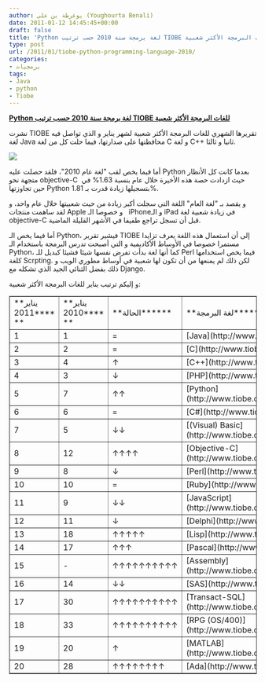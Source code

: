 ```yaml
---
author: يوغرطة بن علي (Youghourta Benali)
date: 2011-01-12 14:45:45+00:00
draft: false
title: 'Python لغة برمجة سنة 2010 حسب ترتيب TIOBE للغات البرمجة الأكثر شعبية '
type: post
url: /2011/01/tiobe-python-programming-language-2010/
categories:
- برمجيات
tags:
- Java
- python
- Tiobe
---
```


**[Python لغة برمجة سنة 2010 حسب ترتيب TIOBE للغات البرمجة الأكثر شعبية](https://www.it-scoop.com/2011/01/tiobe-python-programming-language-2010)**


نشرت TIOBE تقريرها الشهري للغات البرمجة الأكثر شعبية لشهر يناير و الذي تواصل فيه لغة Java محافظتها على صدارتها، فيما حلت كل من لغة C و لغة C++ ثانيا و ثالثا.


[![](http://www.tiobe.com/content/paperinfo/tpci/images/tpci_trends.png)
](https://www.it-scoop.com/2011/01/tiobe-python-programming-language-2010)


أما فيما يخص لقب "لغة عام 2010"، فلقد حصلت عليه Python بعدما كانت كل الأنظار متجهة نحو objective-C  حيث ازدادت حصة هذه الأخيرة خلال عام بنسبة 1.63% في حين تجاوزتها Python بتسجيلها زيادة قدرت بـ 1.81%.

و يقصد بـ "لغة العام" اللغة التي سجلت أكبر زيادة من حيث شعبيتها خلال عام واحد، و لقد ساهمت منتجات Apple و خصوصا الـ   iPhoneو الـ iPad في زيادة شعبية لغة objective-C قبل أن تسجل تراجع طفيفا في الأشهر القليلة الماضية.

أما فيما يخص الـ Python، فيشير تقرير TIOBE إلى أن استعمال هذه اللغة يعرف تزايدا مستمرا خصوصا في الأوساط الأكاديمية و التي أصبحت تدرس البرمجة باستخدام الـ Python، كما أنها لغة بدأت تفرض نفسها شيئا فشيئا كبديل للـ Perl فيما يخص استخدامها كلغة Scrpting. لكن ذلك لم يمنعها من أن تكون لها شعبية في أوساط مطوري الويب و ذلك بفضل الثنائي الجيد الذي تشكله مع Django.

و إليكم ترتيب يناير للغات البرمجة الأكثر شعبية:
<table cellpadding="0" border="1" >
<tbody >
<tr >

<td >**يناير 2011**** **
</td>

<td >**يناير 2010**** **
</td>

<td >**الحالة******
</td>

<td >**لغة البرمجة******
</td>

<td >**الشعبية يناير 2011******
</td>

<td >**النمو خلال عام******
</td>
</tr>
<tr >

<td >1
</td>

<td >1
</td>

<td >=
</td>

<td >[Java](http://www.tiobe.com/content/paperinfo/tpci/Java.html)
</td>

<td >17.773%
</td>

<td >+0.29%
</td>
</tr>
<tr >

<td >2
</td>

<td >2
</td>

<td >=
</td>

<td >[C](http://www.tiobe.com/content/paperinfo/tpci/C.html)
</td>

<td >15.822%
</td>

<td >-0.39%
</td>
</tr>
<tr >

<td >3
</td>

<td >4
</td>

<td >↑
</td>

<td >[C++](http://www.tiobe.com/content/paperinfo/tpci/C__.html)
</td>

<td >8.783%
</td>

<td >-0.93%
</td>
</tr>
<tr >

<td >4
</td>

<td >3
</td>

<td >↓
</td>

<td >[PHP](http://www.tiobe.com/content/paperinfo/tpci/PHP.html)
</td>

<td >7.835%
</td>

<td >-2.24%
</td>
</tr>
<tr >

<td >5
</td>

<td >7
</td>

<td >↑↑
</td>

<td >[Python](http://www.tiobe.com/content/paperinfo/tpci/Python.html)
</td>

<td >6.265%
</td>

<td >+1.81%
</td>
</tr>
<tr >

<td >6
</td>

<td >6
</td>

<td >=
</td>

<td >[C#](http://www.tiobe.com/content/paperinfo/tpci/C_.html)
</td>

<td >6.226%
</td>

<td >+0.46%
</td>
</tr>
<tr >

<td >7
</td>

<td >5
</td>

<td >↓↓
</td>

<td >[(Visual) Basic](http://www.tiobe.com/content/paperinfo/tpci/(Visual)_Basic.html)
</td>

<td >5.867%
</td>

<td >-1.49%
</td>
</tr>
<tr >

<td >8
</td>

<td >12
</td>

<td >↑↑↑↑
</td>

<td >[Objective-C](http://www.tiobe.com/content/paperinfo/tpci/Objective-C.html)
</td>

<td >3.011%
</td>

<td >+1.63%
</td>
</tr>
<tr >

<td >9
</td>

<td >8
</td>

<td >↓
</td>

<td >[Perl](http://www.tiobe.com/content/paperinfo/tpci/Perl.html)
</td>

<td >2.857%
</td>

<td >-0.71%
</td>
</tr>
<tr >

<td >10
</td>

<td >10
</td>

<td >=
</td>

<td >[Ruby](http://www.tiobe.com/content/paperinfo/tpci/Ruby.html)
</td>

<td >1.784%
</td>

<td >-0.69%
</td>
</tr>
<tr >

<td >11
</td>

<td >9
</td>

<td >↓↓
</td>

<td >[JavaScript](http://www.tiobe.com/content/paperinfo/tpci/JavaScript.html)
</td>

<td >1.589%
</td>

<td >-1.12%
</td>
</tr>
<tr >

<td >12
</td>

<td >11
</td>

<td >↓
</td>

<td >[Delphi](http://www.tiobe.com/content/paperinfo/tpci/Delphi.html)
</td>

<td >1.287%
</td>

<td >-1.10%
</td>
</tr>
<tr >

<td >13
</td>

<td >18
</td>

<td >↑↑↑↑↑
</td>

<td >[Lisp](http://www.tiobe.com/content/paperinfo/tpci/Lisp.html)
</td>

<td >1.109%
</td>

<td >+0.53%
</td>
</tr>
<tr >

<td >14
</td>

<td >17
</td>

<td >↑↑↑
</td>

<td >[Pascal](http://www.tiobe.com/content/paperinfo/tpci/Pascal.html)
</td>

<td >0.919%
</td>

<td >+0.29%
</td>
</tr>
<tr >

<td >15
</td>

<td >-
</td>

<td >↑↑↑↑↑↑↑↑↑↑
</td>

<td >[Assembly](http://www.tiobe.com/content/paperinfo/tpci/Assembly.html)
</td>

<td >0.864%
</td>

<td >+0.86%
</td>
</tr>
<tr >

<td >16
</td>

<td >14
</td>

<td >↓↓
</td>

<td >[SAS](http://www.tiobe.com/content/paperinfo/tpci/SAS.html)
</td>

<td >0.771%
</td>

<td >-0.04%
</td>
</tr>
<tr >

<td >17
</td>

<td >30
</td>

<td >↑↑↑↑↑↑↑↑↑↑
</td>

<td >[Transact-SQL](http://www.tiobe.com/content/paperinfo/tpci/Transact-SQL.html)
</td>

<td >0.758%
</td>

<td >+0.38%
</td>
</tr>
<tr >

<td >18
</td>

<td >33
</td>

<td >↑↑↑↑↑↑↑↑↑↑
</td>

<td >[RPG (OS/400)](http://www.tiobe.com/content/paperinfo/tpci/RPG_(OS_400).html)
</td>

<td >0.717%
</td>

<td >+0.40%
</td>
</tr>
<tr >

<td >19
</td>

<td >20
</td>

<td >↑
</td>

<td >[MATLAB](http://www.tiobe.com/content/paperinfo/tpci/MATLAB.html)
</td>

<td >0.706%
</td>

<td >+0.17%
</td>
</tr>
<tr >

<td >20
</td>

<td >28
</td>

<td >↑↑↑↑↑↑↑↑
</td>

<td >[Ada](http://www.tiobe.com/content/paperinfo/tpci/Ada.html)
</td>

<td >0.679%
</td>

<td >+0.29%
</td>
</tr>
</tbody>
</table>
